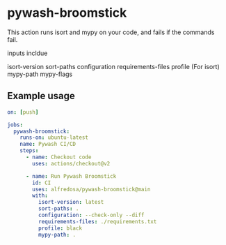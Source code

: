 # pywash-broomstick

This action runs isort and mypy on your code, and fails if the commands fail.

inputs incldue 

isort-version
sort-paths
configuration
requirements-files
profile (For isort)
mypy-path
mypy-flags

## Example usage

```YAML
on: [push]

jobs:
  pywash-broomstick:
    runs-on: ubuntu-latest
    name: Pywash CI/CD
    steps:
      - name: Checkout code
        uses: actions/checkout@v2

      - name: Run Pywash Broomstick
        id: CI
        uses: alfredosa/pywash-broomstick@main
        with:
          isort-version: latest
          sort-paths: .
          configuration: --check-only --diff
          requirements-files: ./requirements.txt
          profile: black
          mypy-path: .
```
